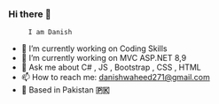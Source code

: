 ### Hi there 👋

         I am Danish
- 🔭 I’m currently working on Coding Skills
- 🌱 I’m currently working on MVC ASP.NET 8,9
- 💬 Ask me about C# , JS , Bootstrap , CSS , HTML
- 📫 How to reach me: danishwaheed271@gmail.com
- 📍  Based in Pakistan **🇵🇰** 
  
